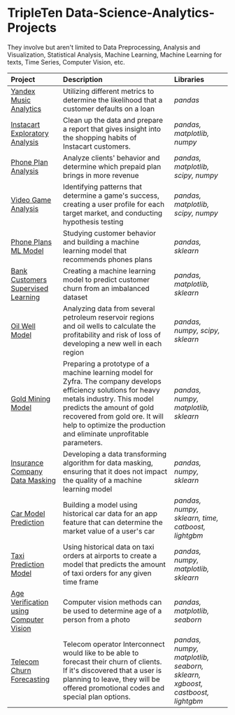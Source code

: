 # TripleTen Data-Science-Analytics-Projects

They involve but aren't limited to Data Preprocessing, Analysis and Visualization, Statistical Analysis, Machine Learning, Machine Learning for texts, Time Series, Computer Vision, etc.

| Project               | Description                                                                                 | Libraries                      |
|:--------------------- |:------------------------------------------------------------------------------------------- |:------------------------------ |
|[Yandex Music Analytics](https://github.com/Kaleta-25/Yandex-Music-Analytics)|Utilizing different metrics to determine the likelihood that a customer defaults on a loan|*pandas*|
|[Instacart Exploratory Analysis](https://github.com/Kaleta-25/Instacart-Exploratory-Data-Analytics)|Clean up the data and prepare a report that gives insight into the shopping habits of Instacart customers.|*pandas, matplotlib, numpy*|
|[Phone Plan Analysis](https://github.com/Kaleta-25/Telecom-Statistical-Data-Analysis-)|Analyze clients' behavior and determine which prepaid plan brings in more revenue|*pandas, matplotlib, scipy, numpy*|
|[Video Game Analysis](https://github.com/Kaleta-25/Case-Study-Strategies-for-Successful-Video-Game-Marketing-in-2017)|Identifying patterns that determine a game's success, creating a user profile for each target market, and conducting hypothesis testing|*pandas, matplotlib, scipy, numpy*|
|[Phone Plans ML Model](https://github.com/Kaleta-25/Mobile-Carrier-Behavioral-Analytics-Machine-Learning)|Studying customer behavior and building a machine learning model that recommends phones plans|*pandas, sklearn*|
|[Bank Customers Supervised Learning](https://github.com/Kaleta-25/Bank-Customer-Churn-Prediction-Supervised-Learning-ML-)|Creating a machine learning model to predict customer churn from an imbalanced dataset|*pandas, matplotlib, sklearn*|
|[Oil Well Model](https://github.com/Kaleta-25/Mining-Company-ML-for-Business-Profit-Risk)|Analyzing data from several petroleum reservoir regions and oil wells to calculate the profitability and risk of loss of developing a new well in each region|*pandas, numpy, scipy, sklearn*|
|[Gold Mining Model](https://github.com/Kaleta-25/Gold-Recovery-Machine-Learning)|Preparing a prototype of a machine learning model for Zyfra. The company develops efficiency solutions for heavy metals industry. This model predicts the amount of gold recovered from gold ore. It will help to optimize the production and eliminate unprofitable parameters.|*pandas, numpy, matplotlib, sklearn*|
|[Insurance Company Data Masking](https://github.com/Kaleta-25/Insurance-Company-Linear-Algebra-ML)|Developing a data transforming algorithm for data masking, ensuring that it does not impact the quality of a machine learning model|*pandas, numpy, sklearn*|
|[Car Model Prediction](https://github.com/Kaleta-25/Car-Value-Prediction-Model-ML-)|Building a model using historical car data for an app feature that can determine the market value of a user's car|*pandas, numpy, sklearn, time, catboost, lightgbm*|
|[Taxi Prediction Model](https://github.com/Kaleta-25/Airport-Taxi-Order-Prediction)|Using historical data on taxi orders at airports to create a model that predicts the amount of taxi orders for any given time frame|*pandas, numpy, matplotlib, sklearn*|
|[Age Verification using Computer Vision](https://github.com/Kaleta-25/Age-Verification-CV)|Computer vision methods can be used to determine age of a person from a photo|*pandas, matplotlib, seaborn*|
|[Telecom Churn Forecasting](https://github.com/Kaleta-25/Telecom-Churn-Forecasting)|Telecom operator Interconnect would like to be able to forecast their churn of clients. If it's discovered that a user is planning to leave, they will be offered promotional codes and special plan options.|*pandas, numpy, matplotlib, seaborn, sklearn, xgboost, castboost, lightgbm*|
